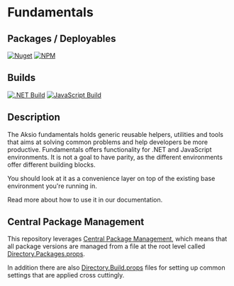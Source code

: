 # Fundamentals

## Packages / Deployables

[![Nuget](https://img.shields.io/nuget/v/Aksio.Fundamentals?logo=nuget)](http://nuget.org/packages/aksio.fundamentals)
[![NPM](https://img.shields.io/npm/v/@aksio/fundamentals?label=@aksio/fundamentals&logo=npm)](https://www.npmjs.com/package/@aksio/fundamentals)

## Builds

[![.NET Build](https://github.com/aksio-insurtech/Fundamentals/actions/workflows/dotnet-build.yml/badge.svg)](https://github.com/aksio-insurtech/Fundamentals/actions/workflows/dotnet-build.yml)
[![JavaScript Build](https://github.com/aksio-insurtech/Fundamentals/actions/workflows/javascript-build.yml/badge.svg)](https://github.com/aksio-insurtech/Fundamentals/actions/workflows/javascript-build.yml)

## Description

The Aksio fundamentals holds generic reusable helpers, utilities and tools that aims at solving common problems and help developers be more productive.
Fundamentals offers functionality for .NET and JavaScript environments. It is not a goal to have parity, as the different environments offer different
building blocks.

You should look at it as a convenience layer on top of the existing base environment you're running in.

Read more about how to use it in our documentation.

## Central Package Management

This repository leverages [Central Package Management](https://learn.microsoft.com/en-us/nuget/consume-packages/Central-Package-Management), which
means that all package versions are managed from a file at the root level called [Directory.Packages.props](./Directory.Packages.props).

In addition there are also [Directory.Build.props](https://learn.microsoft.com/en-us/visualstudio/msbuild/customize-by-directory?view=vs-2022#directorybuildprops-and-directorybuildtargets) files for
setting up common settings that are applied cross cuttingly.